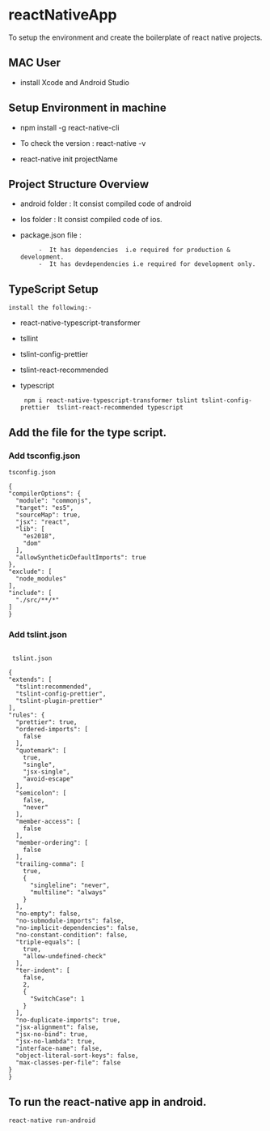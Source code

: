 # reactNativeApp
To setup the environment and create the boilerplate of react native projects.



## MAC User
  
  - install Xcode and Android Studio


## Setup Environment in machine

  - npm install -g react-native-cli 

  - To check the version : react-native -v

  - react-native init projectName 


## Project Structure Overview

  - android folder : It consist compiled code of android
  - Ios folder : It consist compiled code of ios.
  - package.json file :  

             -  It has dependencies  i.e required for production & development.
             -  It has devdependencies i.e required for development only.


## TypeScript Setup
    
    install the following:-

 - react-native-typescript-transformer
 - tsllint
 - tslint-config-prettier
 - tslint-react-recommended
 - typescript

   ```
    npm i react-native-typescript-transformer tslint tslint-config-prettier  tslint-react-recommended typescript
   ``` 

## Add the file for the type script.

  ### Add tsconfig.json
   
  ```
  tsconfig.json

  {
  "compilerOptions": {
    "module": "commonjs",
    "target": "es5",
    "sourceMap": true,
    "jsx": "react",
    "lib": [
      "es2018",
      "dom"
    ],
    "allowSyntheticDefaultImports": true
  },
  "exclude": [
    "node_modules"
  ],
  "include": [
    "./src/**/*"
  ]
}
  ```


### Add tslint.json

  ```

   tslint.json

 {
  "extends": [
    "tslint:recommended",
    "tslint-config-prettier",
    "tslint-plugin-prettier"
  ],
  "rules": {
    "prettier": true,
    "ordered-imports": [
      false
    ],
    "quotemark": [
      true,
      "single",
      "jsx-single",
      "avoid-escape"
    ],
    "semicolon": [
      false,
      "never"
    ],
    "member-access": [
      false
    ],
    "member-ordering": [
      false
    ],
    "trailing-comma": [
      true,
      {
        "singleline": "never",
        "multiline": "always"
      }
    ],
    "no-empty": false,
    "no-submodule-imports": false,
    "no-implicit-dependencies": false,
    "no-constant-condition": false,
    "triple-equals": [
      true,
      "allow-undefined-check"
    ],
    "ter-indent": [
      false,
      2,
      {
        "SwitchCase": 1
      }
    ],
    "no-duplicate-imports": true,
    "jsx-alignment": false,
    "jsx-no-bind": true,
    "jsx-no-lambda": true,
    "interface-name": false,
    "object-literal-sort-keys": false,
    "max-classes-per-file": false
  }
}
  ```


## To run the react-native app in android.

   ```
   react-native run-android
   ```